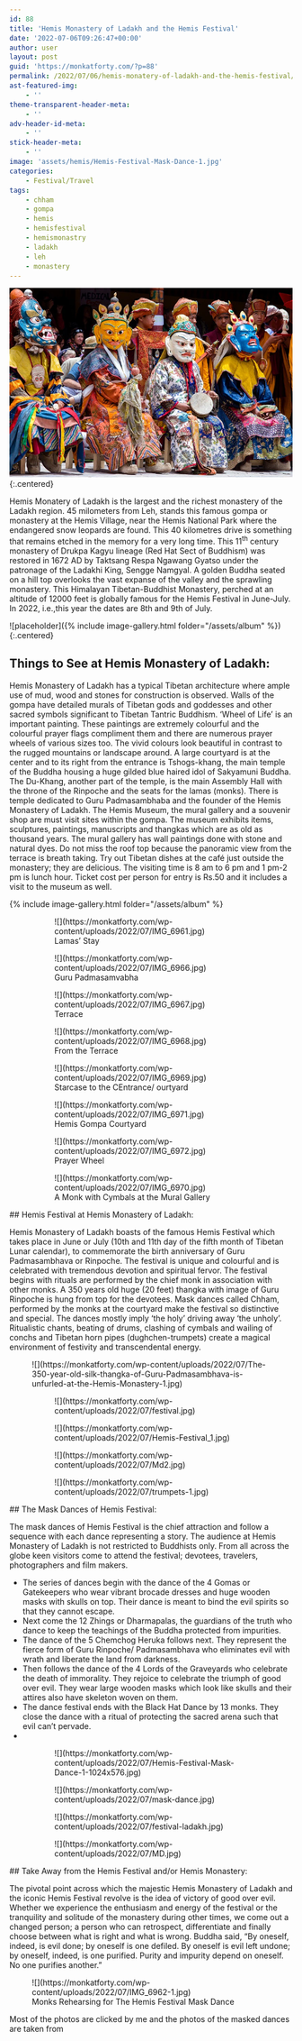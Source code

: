 ```yaml
---
id: 88
title: 'Hemis Monastery of Ladakh and the Hemis Festival'
date: '2022-07-06T09:26:47+00:00'
author: user
layout: post
guid: 'https://monkatforty.com/?p=88'
permalink: /2022/07/06/hemis-monatery-of-ladakh-and-the-hemis-festival/
ast-featured-img:
    - ''
theme-transparent-header-meta:
    - ''
adv-header-id-meta:
    - ''
stick-header-meta:
    - ''
image: 'assets/hemis/Hemis-Festival-Mask-Dance-1.jpg'
categories:
    - Festival/Travel
tags:
    - chham
    - gompa
    - hemis
    - hemisfestival
    - hemismonastry
    - ladakh
    - leh
    - monastery
---
```


![placeholder](/assets/hemis/Hemis-Festival_Cover.webp){:.centered}

Hemis Monatery of Ladakh is the largest and the richest monastery of the Ladakh region. 45 milometers from Leh, stands this famous gompa or monastery at the Hemis Village, near the Hemis National Park where the endangered snow leopards are found. This 40 kilometres drive is something that remains etched in the memory for a very long time. This 11<sup>th</sup> century monastery of Drukpa Kagyu lineage (Red Hat Sect of Buddhism) was restored in 1672 AD by Taktsang Respa Ngawang Gyatso under the patronage of the Ladakhi King, Sengge Namgyal. A golden Buddha seated on a hill top overlooks the vast expanse of the valley and the sprawling monastery. This Himalayan Tibetan-Buddhist Monastery, perched at an altitude of 12000 feet is globally famous for the Hemis Festival in June-July. In 2022, i.e.,this year the dates are 8th and 9th of July.

![placeholder]({% include image-gallery.html folder="/assets/album" %}){:.centered}

## Things to See at Hemis Monastery of Ladakh:

Hemis Monastery of Ladakh has a typical Tibetan architecture where ample use of mud, wood and stones for construction is observed. Walls of the gompa have detailed murals of Tibetan gods and goddesses and other sacred symbols significant to Tibetan Tantric Buddhism. ‘Wheel of Life’ is an important painting. These paintings are extremely colourful and the colourful prayer flags compliment them and there are numerous prayer wheels of various sizes too. The vivid colours look beautiful in contrast to the rugged mountains or landscape around. A large courtyard is at the center and to its right from the entrance is Tshogs-khang, the main temple of the Buddha housing a huge gilded blue haired idol of Sakyamuni Buddha. The Du-Khang, another part of the temple, is the main Assembly Hall with the throne of the Rinpoche and the seats for the lamas (monks). There is temple dedicated to Guru Padmasambhaba and the founder of the Hemis Monastery of Ladakh. The Hemis Museum, the mural gallery and a souvenir shop are must visit sites within the gompa. The museum exhibits items, sculptures, paintings, manuscripts and thangkas which are as old as thousand years. The mural gallery has wall paintings done with stone and natural dyes. Do not miss the roof top because the panoramic view from the terrace is breath taking. Try out Tibetan dishes at the café just outside the monastery; they are delicious. The visiting time is 8 am to 6 pm and 1 pm-2 pm is lunch hour. Ticket cost per person for entry is Rs.50 and it includes a visit to the museum as well.

{% include image-gallery.html folder="/assets/album" %}

<figure class="wp-container-24 wp-block-gallery-23 wp-block-gallery has-nested-images columns-default is-cropped"><figure class="wp-block-image size-large">![](https://monkatforty.com/wp-content/uploads/2022/07/IMG_6961.jpg)<figcaption>Lamas’ Stay</figcaption></figure><figure class="wp-block-image size-large">![](https://monkatforty.com/wp-content/uploads/2022/07/IMG_6966.jpg)<figcaption>Guru Padmasamvabha</figcaption></figure><figure class="wp-block-image size-large">![](https://monkatforty.com/wp-content/uploads/2022/07/IMG_6967.jpg)<figcaption>Terrace</figcaption></figure><figure class="wp-block-image size-large">![](https://monkatforty.com/wp-content/uploads/2022/07/IMG_6968.jpg)<figcaption>From the Terrace</figcaption></figure><figure class="wp-block-image size-large">![](https://monkatforty.com/wp-content/uploads/2022/07/IMG_6969.jpg)<figcaption>Starcase to the CEntrance/ ourtyard</figcaption></figure><figure class="wp-block-image size-large">![](https://monkatforty.com/wp-content/uploads/2022/07/IMG_6971.jpg)<figcaption>Hemis Gompa Courtyard</figcaption></figure><figure class="wp-block-image size-large">![](https://monkatforty.com/wp-content/uploads/2022/07/IMG_6972.jpg)<figcaption>Prayer Wheel</figcaption></figure><figure class="wp-block-image size-full">![](https://monkatforty.com/wp-content/uploads/2022/07/IMG_6970.jpg)<figcaption>A Monk with Cymbals at the Mural Gallery</figcaption></figure></figure>## Hemis Festival at Hemis Monastery of Ladakh:

Hemis Monastery of Ladakh boasts of the famous Hemis Festival which takes place in June or July (10th and 11th day of the fifth month of Tibetan Lunar calendar), to commemorate the birth anniversary of Guru Padmasambhava or Rinpoche. The festival is unique and colourful and is celebrated with tremendous devotion and spiritual fervor. The festival begins with rituals are performed by the chief monk in association with other monks. A 350 years old huge (20 feet) thangka with image of Guru Rinpoche is hung from top for the devotees. Mask dances called Chham, performed by the monks at the courtyard make the festival so distinctive and special. The dances mostly imply ‘the holy’ driving away ‘the unholy’. Ritualistic chants, beating of drums, clashing of cymbals and wailing of conchs and Tibetan horn pipes (dughchen-trumpets) create a magical environment of festivity and transcendental energy.

<figure class="wp-block-image aligncenter size-full">![](https://monkatforty.com/wp-content/uploads/2022/07/The-350-year-old-silk-thangka-of-Guru-Padmasambhava-is-unfurled-at-the-Hemis-Monastery-1.jpg)</figure><figure class="wp-container-26 wp-block-gallery-25 wp-block-gallery has-nested-images columns-default is-cropped"><figure class="wp-block-image size-large">![](https://monkatforty.com/wp-content/uploads/2022/07/festival.jpg)</figure><figure class="wp-block-image size-large">![](https://monkatforty.com/wp-content/uploads/2022/07/Hemis-Festival_1.jpg)</figure></figure><figure class="wp-container-28 wp-block-gallery-27 wp-block-gallery has-nested-images columns-default is-cropped"><figure class="wp-block-image size-large">![](https://monkatforty.com/wp-content/uploads/2022/07/Md2.jpg)</figure><figure class="wp-block-image size-large">![](https://monkatforty.com/wp-content/uploads/2022/07/trumpets-1.jpg)</figure></figure>## The Mask Dances of Hemis Festival:

The mask dances of Hemis Festival is the chief attraction and follow a sequence with each dance representing a story. The audience at Hemis Monastery of Ladakh is not restricted to Buddhists only. From all across the globe keen visitors come to attend the festival; devotees, travelers, photographers and film makers.

- The series of dances begin with the dance of the 4 Gomas or Gatekeepers who wear vibrant brocade dresses and huge wooden masks with skulls on top. Their dance is meant to bind the evil spirits so that they cannot escape.
- Next come the 12 Zhings or Dharmapalas, the guardians of the truth who dance to keep the teachings of the Buddha protected from impurities.
- The dance of the 5 Chemchog Heruka follows next. They represent the fierce form of Guru Rinpoche/ Padmasambhava who eliminates evil with wrath and liberate the land from darkness.
- Then follows the dance of the 4 Lords of the Graveyards who celebrate the death of immorality. They rejoice to celebrate the triumph of good over evil. They wear large wooden masks which look like skulls and their attires also have skeleton woven on them.
- The dance festival ends with the Black Hat Dance by 13 monks. They close the dance with a ritual of protecting the sacred arena such that evil can’t pervade.
- 

<figure class="wp-container-30 wp-block-gallery-29 wp-block-gallery has-nested-images columns-default is-cropped"><figure class="wp-block-image size-large">![](https://monkatforty.com/wp-content/uploads/2022/07/Hemis-Festival-Mask-Dance-1-1024x576.jpg)</figure><figure class="wp-block-image size-large">![](https://monkatforty.com/wp-content/uploads/2022/07/mask-dance.jpg)</figure></figure><figure class="wp-container-32 wp-block-gallery-31 wp-block-gallery has-nested-images columns-default is-cropped"><figure class="wp-block-image size-large">![](https://monkatforty.com/wp-content/uploads/2022/07/festival-ladakh.jpg)</figure><figure class="wp-block-image size-large">![](https://monkatforty.com/wp-content/uploads/2022/07/MD.jpg)</figure></figure>## Take Away from the Hemis Festival and/or Hemis Monastery:

The pivotal point across which the majestic Hemis Monastery of Ladakh and the iconic Hemis Festival revolve is the idea of victory of good over evil. Whether we experience the enthusiasm and energy of the festival or the tranquility and solitude of the monastery during other times, we come out a changed person; a person who can retrospect, differentiate and finally choose between what is right and what is wrong. Buddha said, “By oneself, indeed, is evil done; by oneself is one defiled. By oneself is evil left undone; by oneself, indeed, is one purified. Purity and impurity depend on oneself. No one purifies another.”

<figure class="wp-block-image aligncenter size-full">![](https://monkatforty.com/wp-content/uploads/2022/07/IMG_6962-1.jpg)<figcaption>Monks Rehearsing for The Hemis Festival Mask Dance</figcaption></figure>Most of the photos are clicked by me and the photos of the masked dances are taken from <http://outlook.com>